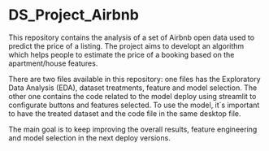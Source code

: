 # DS_Project_Airbnb
 
This repository contains the analysis of a set of Airbnb open data used to predict the price of a listing. The project aims to developt an algorithm which helps people to estimate the price of a booking based on the apartment/house features. 

There are two files available in this repository: one files has the Exploratory Data Analysis (EDA), dataset treatments, feature and model selection. The other one contains the code related to the model deploy using streamlit to configurate buttons and features selected. To use the model, it´s important to have the treated dataset and the code file in the same desktop file. 

The main goal is to keep improving the overall results, feature engineering and model selection in the next deploy versions.
